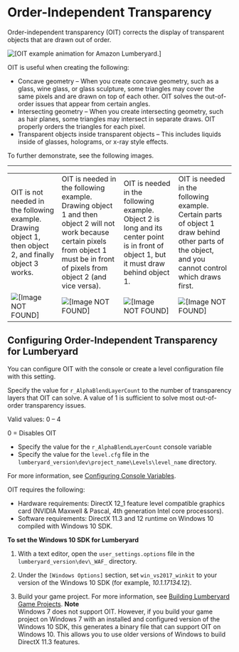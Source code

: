 # Order\-Independent Transparency<a name="graphics-rendering-order-independent-transparency"></a>

Order\-independent transparency \(OIT\) corrects the display of transparent objects that are drawn out of order\.

![\[OIT example animation for Amazon Lumberyard.\]](http://docs.aws.amazon.com/lumberyard/latest/userguide/images/shared-OIT-example-animation.gif)

OIT is useful when creating the following:
+ Concave geometry – When you create concave geometry, such as a glass, wine glass, or glass sculpture, some triangles may cover the same pixels and are drawn on top of each other\. OIT solves the out\-of\-order issues that appear from certain angles\.
+ Intersecting geometry – When you create intersecting geometry, such as hair planes, some triangles may intersect in separate draws\. OIT properly orders the triangles for each pixel\.
+ Transparent objects inside transparent objects – This includes liquids inside of glasses, holograms, or x\-ray style effects\.

To further demonstrate, see the following images\.


****  

|  |  |  |  | 
| --- |--- |--- |--- |
| OIT is not needed in the following example\. Drawing object 1, then object 2, and finally object 3 works\. | OIT is needed in the following example\. Drawing object 1 and then object 2 will not work because certain pixels from object 1 must be in front of pixels from object 2 \(and vice versa\)\. | OIT is needed in the following example\. Object 2 is long and its center point is in front of object 1, but it must draw behind object 1\. | OIT is needed in the following example\. Certain parts of object 1 draw behind other parts of the object, and you cannot control which draws first\. | 
|  ![\[Image NOT FOUND\]](http://docs.aws.amazon.com/lumberyard/latest/userguide/images/oit_not_needed.png)  |  ![\[Image NOT FOUND\]](http://docs.aws.amazon.com/lumberyard/latest/userguide/images/oit_needed_01.png)  |  ![\[Image NOT FOUND\]](http://docs.aws.amazon.com/lumberyard/latest/userguide/images/oit_needed_02.png)  |  ![\[Image NOT FOUND\]](http://docs.aws.amazon.com/lumberyard/latest/userguide/images/oit_needed_03.png)  | 

## Configuring Order\-Independent Transparency for Lumberyard<a name="configuring-order-independent-transparency-for-Amazon-Lumberyard"></a>

You can configure OIT with the console or create a level configuration file with this setting\. 

Specify the value for `r_AlphaBlendLayerCount` to the number of transparency layers that OIT can solve\. A value of 1 is sufficient to solve most out\-of\-order transparency issues\.

Valid values: 0 – 4

0 = Disables OIT
+ Specify the value for the `r_AlphaBlendLayerCount` console variable
+ Specify the value for the `level.cfg` file in the `lumberyard_version\dev\project_name\Levels\level_name` directory\.

For more information, see [Configuring Console Variables](console-intro.md#configuring-console-variables-cvars)\.

OIT requires the following:
+ Hardware requirements: DirectX 12\_1 feature level compatible graphics card \(NVIDIA Maxwell & Pascal, 4th generation Intel core processors\)\.
+ Software requirements: DirectX 11\.3 and 12 runtime on Windows 10 compiled with Windows 10 SDK\.

**To set the Windows 10 SDK for Lumberyard**

1. With a text editor, open the `user_settings.options` file in the `lumberyard_version\dev\_WAF_` directory\.

1. Under the `[Windows Options]` section, set `win_vs2017_winkit` to your version of the Windows 10 SDK \(for example, *10\.1\.17134\.12*\)\. 

1. Build your game project\. For more information, see [Building Lumberyard Game Projects](game-build-intro.md)\.
**Note**  
Windows 7 does not support OIT\. However, if you build your game project on Windows 7 with an installed and configured version of the Windows 10 SDK, this generates a binary file that can support OIT on Windows 10\. This allows you to use older versions of Windows to build DirectX 11\.3 features\.